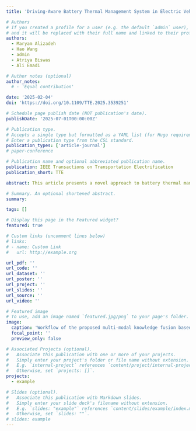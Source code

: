 ```yaml
---
title: 'Driving-Aware Battery Thermal Management System in Electric Vehicles: Incorporating Cell Discharge Rate, Temperature, and Aging'

# Authors
# If you created a profile for a user (e.g. the default `admin` user), write the username (folder name) here
# and it will be replaced with their full name and linked to their profile.
authors:
  - Maryam Alizadeh
  - Hao Wang
  - admin
  - Atriya Biswas
  - Ali Emadi

# Author notes (optional)
author_notes:
  # - 'Equal contribution'

date: '2025-02-04'
doi: 'https://doi.org/10.1109/TTE.2025.3539251'

# Schedule page publish date (NOT publication's date).
publishDate: '2025-07-01T00:00:00Z'

# Publication type.
# Accepts a single type but formatted as a YAML list (for Hugo requirements).
# Enter a publication type from the CSL standard.
publication_types: ['article-journal']
# paper-conference

# Publication name and optional abbreviated publication name.
publication: IEEE Transactions on Transportation Electrification
publication_short: TTE

abstract: This article presents a novel approach to battery thermal management control in electric vehicles (EVs), focusing on the establishment of a power loss model that incorporates temperature and aging effects on internal resistance, thereby enabling accurate estimation of battery power loss for optimized battery thermal management systems (BTMS). In addition, this article introduces a BTMS design capable of both heating and cooling, aiming to maintain optimal battery temperature and enhance battery efficiency and longevity. The proposed methodology includes an offline optimization layer to improve battery longevity and BTMS energy efficiency and an online control layer to maintain a safe battery temperature operation. The adaptability of this BTMS design for real-time applications in various climates is achieved by integrating discharge rate (c-rate) information from the drive cycle. This results in a two-level, driving-aware BTMS control system tailored to varying driving patterns specific to commuter applications. Consequently, this research significantly advances EV battery thermal management by addressing key challenges such as reducing power loss estimation error by up to 28%, optimizing temperature regulation, improving power efficiency by up to 7 kJ for different drive cycles, and enhancing battery aging by more than 3% per life cycle, while ensuring adaptability to various driving patterns for commuters.

# Summary. An optional shortened abstract.
summary: 

tags: []

# Display this page in the Featured widget?
featured: true

# Custom links (uncomment lines below)
# links:
# - name: Custom Link
#   url: http://example.org

url_pdf: ''
url_code: ''
url_dataset: ''
url_poster: ''
url_project: ''
url_slides: ''
url_source: ''
url_video: ''

# Featured image
# To use, add an image named `featured.jpg/png` to your page's folder.
image:
  caption: 'Workflow of the proposed multi-modal knowledge fusion based SOH estimation method.'
  focal_point: ''
  preview_only: false

# Associated Projects (optional).
#   Associate this publication with one or more of your projects.
#   Simply enter your project's folder or file name without extension.
#   E.g. `internal-project` references `content/project/internal-project/index.md`.
#   Otherwise, set `projects: []`.
projects:
  - example

# Slides (optional).
#   Associate this publication with Markdown slides.
#   Simply enter your slide deck's filename without extension.
#   E.g. `slides: "example"` references `content/slides/example/index.md`.
#   Otherwise, set `slides: ""`.
# slides: example
---
```


<!-- {{% callout note %}}
Click the _Cite_ button above to demo the feature to enable visitors to import publication metadata into their reference management software.
{{% /callout %}}

{{% callout note %}}
Create your slides in Markdown - click the _Slides_ button to check out the example.
{{% /callout %}}

Add the publication's **full text** or **supplementary notes** here. You can use rich formatting such as including [code, math, and images](https://docs.hugoblox.com/content/writing-markdown-latex/). -->
